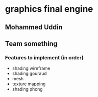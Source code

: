 # graphics final engine
## Mohammed Uddin
## Team something

### Features to implement (in order)
- shading wireframe
- shading gouraud 
- mesh
- texture mapping
- shading phong
